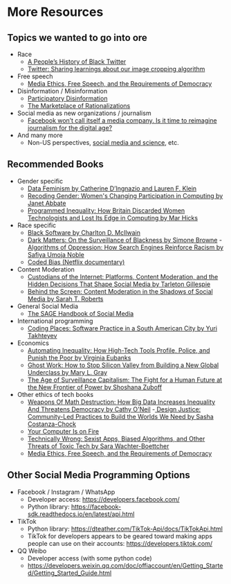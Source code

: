# More Resources

## Topics we wanted to go into ore
- Race
  - [A People’s History of Black Twitter](https://www.wired.com/story/black-twitter-oral-history-part-i-coming-together/)
  - [Twitter: Sharing learnings about our image cropping algorithm](https://blog.twitter.com/engineering/en_us/topics/insights/2021/sharing-learnings-about-our-image-cropping-algorithm)
- Free speech
  - [Media Ethics, Free Speech, and the Requirements of Democracy](https://alliance-primo.hosted.exlibrisgroup.com/permalink/f/lvbsh/TN_cdi_askewsholts_vlebooks_9781351333450)
- Disinformation / Misinformation
  - [Participatory Disinformation](https://twitter.com/katestarbird/status/1482769917325692928)
  - [The Marketplace of Rationalizations](https://twitter.com/danwilliamsphil/status/1500768915797991426)
- Social media as new organizations / journalism
  - [Facebook won’t call itself a media company.​ ​Is it time to reimagine journalism for the digital age?](https://www.theverge.com/2016/11/16/13655102/facebook-journalism-ethics-media-company-algorithm-tax)
- And many more
  - Non-US perspectives, [social media and science](https://www.theverge.com/2021/9/24/22688278/tiktok-science-study-survey-prolific), etc.

## Recommended Books

- Gender specific
  - [Data Feminism by Catherine D’Ingnazio and Lauren F. Klein](https://data-feminism.mitpress.mit.edu/)
  - [Recoding Gender: Women's Changing Participation in Computing by Janet Abbate](https://alliance-primo.hosted.exlibrisgroup.com/permalink/f/kjtuig/CP71194310920001451)
  - [Programmed Inequality: How Britain Discarded Women Technologists and Lost Its Edge in Computing by Mar Hicks](https://alliance-primo.hosted.exlibrisgroup.com/permalink/f/kjtuig/CP71330449730001451)
- Race specific
  - [Black Software by Charlton D. McIlwain](https://alliance-primo.hosted.exlibrisgroup.com/permalink/f/kjtuig/CP71309947450001451)
  - [Dark Matters: On the Surveillance of Blackness by Simone Browne](https://alliance-primo.hosted.exlibrisgroup.com/permalink/f/kjtuig/CP71236924010001451)
  -[ Algorithms of Oppression: How Search Engines Reinforce Racism by Safiya Umoja Noble](https://alliance-primo.hosted.exlibrisgroup.com/permalink/f/kjtuig/CP71268328710001451)
  - [Coded Bias (Netflix documentary)](https://www.netflix.com/title/81328723)
- Content Moderation
  - [Custodians of the Internet: Platforms, Content Moderation, and the Hidden Decisions That Shape Social Media by Tarleton Gillespie](https://alliance-primo.hosted.exlibrisgroup.com/permalink/f/kjtuig/CP71330449850001451)
  - [Behind the Screen: Content Moderation in the Shadows of Social Media by Sarah T. Roberts](https://alliance-primo.hosted.exlibrisgroup.com/permalink/f/kjtuig/CP71300073580001451)
- General Social Media
  - [The SAGE Handbook of Social Media](https://alliance-primo.hosted.exlibrisgroup.com/permalink/f/kjtuig/CP71272072120001451)
- International programming
  - [Coding Places: Software Practice in a South American City by Yuri Takhteyev](https://alliance-primo.hosted.exlibrisgroup.com/permalink/f/kjtuig/CP71113610430001451)
- Economics
  - [Automating Inequality: How High-Tech Tools Profile, Police, and Punish the Poor by Virginia Eubanks](https://alliance-primo.hosted.exlibrisgroup.com/permalink/f/kjtuig/CP71267319950001451)
  - [Ghost Work: How to Stop Silicon Valley from Building a New Global Underclass by Mary L. Gray](https://alliance-primo.hosted.exlibrisgroup.com/permalink/f/kjtuig/CP71299449260001451)
  - [The Age of Surveillance Capitalism: The Fight for a Human Future at the New Frontier of Power by Shoshana Zuboff](https://alliance-primo.hosted.exlibrisgroup.com/permalink/f/kjtuig/CP71293318290001451)
- Other ethics of tech books
  - [Weapons Of Math Destruction: How Big Data Increases Inequality And Threatens Democracy by Cathy O'Neil](https://alliance-primo.hosted.exlibrisgroup.com/permalink/f/kjtuig/CP71247625610001451)
  -[ Design Justice: Community-Led Practices to Build the Worlds We Need by Sasha Costanza-Chock](https://alliance-primo.hosted.exlibrisgroup.com/permalink/f/kjtuig/CP71329729680001451)
  - [Your Computer Is on Fire](https://alliance-primo.hosted.exlibrisgroup.com/permalink/f/kjtuig/CP71351563850001451)
  - [Technically Wrong: Sexist Apps, Biased Algorithms, and Other Threats of Toxic Tech by Sara Wachter-Boettcher](https://alliance-primo.hosted.exlibrisgroup.com/permalink/f/kjtuig/CP71316767650001451)
  - [Media Ethics, Free Speech, and the Requirements of Democracy](https://alliance-primo.hosted.exlibrisgroup.com/permalink/f/lvbsh/TN_cdi_askewsholts_vlebooks_9781351333450)

## Other Social Media Programming Options

- Facebook / Instagram / WhatsApp
  - Developer access: https://developers.facebook.com/
  - Python library: https://facebook-sdk.readthedocs.io/en/latest/api.html  
- TikTok
  - Python library: https://dteather.com/TikTok-Api/docs/TikTokApi.html
  - TikTok for developers appears to be geared toward making apps people can use on their accounts: https://developers.tiktok.com/
- QQ Weibo
  - Developer access (with some python code)
  - https://developers.weixin.qq.com/doc/offiaccount/en/Getting_Started/Getting_Started_Guide.html
